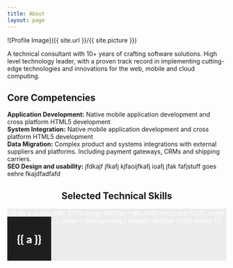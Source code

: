 ```yaml
---
title: About
layout: page
---
```

![Profile Image]({{ site.url }}/{{ site.picture }})

<p>
A technical consultant with 10+ years of crafting software solutions. High level technology leader, with a proven track record in implementing cutting-edge technologies and innovations for the web, mobile and cloud computing.

</p>

<!--
<p>Enjoy learning about the domain and helping businesses tackle complex problems with innovative software solutions.</p>
-->

<h2>Core Competencies</h2>

<b>Application Development:</b> Native mobile application development and cross platform HTML5 development<br />
<b>System Integration:</b> Native mobile application development and cross platform HTML5 development<br />
<b>Data Migration:</b> Complex product and systems integrations with external suppliers and platforms. Including payment gateways, CRMs and shipping carriers.<br />
<b>SEO Design and usability:</b> jfdkajf jfkafj kjfaoijfkafj ioafj jfak fafjstuff goes eehre fkajdfadfafd <br />

<!--
<ul class="skill-list">
	<li>HTML5 and CSS3</li>
	<li>Responsive (Mobile First)</li>
	<li>Javascript (ES6)</li>
	<li>AngularJS</li>
	<li>Scrum</li>
	<li>TDD and Continuous Integration</li>
</ul>
-->
<style>
@import url(https://fonts.googleapis.com/css?family=Lato:400,900);  /* <-- Just for the demo, Yes I like pretty fonts... */

.boxes .square {
    float:left;
    position: relative;
    width: 20%;
    padding-bottom :20%; /* = width for a 1:1 aspect ratio */
    background-color:#1E1E1E;
    overflow:hidden;
}

.boxes .content {
    position:absolute;
    height:90%; /* = 100% - 2*5% padding */
    width:90%; /* = 100% - 2*5% padding */
    padding: 5%;
    
}
.boxes .table{
    display:table;
    width:100%;
    height:100%;
}
.boxes .table-cell{
    display:table-cell;
    vertical-align:middle;
}
/*  For list */
.boxes ul{
    text-align:left;
    margin:5% 0 0;
    padding:0;
    list-style-position:inside;
}
.boxes li{
    margin: 0 0 0 5%;
    padding:0;
}

.boxes {
    font-size:15px;
    font-family: 'Lato',verdana, sans-serif;
    color: #fff;
    text-align:center;
    background:#ECECEC;
}

.boxes p{
    margin:0;
    padding:0;
    text-align:left;
}

.numbers{
    font-weight:900;
    font-size:25px;
}

#bottom {
    clear:both;
    margin:0 1.66%;
    width:89.68%;
    padding: 3.5%;
    background-color:#1E1E1E;
    color: #fff;
}
#bottom p{
    text-align:center;
    line-height:2em;
}
#bottom a{
    color: #000;
    text-decoration:none;
    border:1px solid #000;
    padding:10px 20px 12px;
    line-height:70px;
    background:#ccc;
    -webkit-border-radius: 5px;
    -moz-border-radius: 5px;
    border-radius: 5px;
}

#bottom a:hover{
    background:#ECECEC;
    border:1px solid #fff;
}
</style>

<h2 style="text-align:center">Selected Technical Skills</h2>
<div class="boxes">
{% for a in site.skills %}
{% assign skillsize = site.skillcolors | size %}
{% assign c_index =  forloop.index | modulo: skillsize  %}
<div class="square" style="background-color:{{ site.skillcolors[c_index] }}" >
    <div class="content">
        <div class="table">
            <div class="table-cell numbers" >
                    {{ a }} 
            </div>
        </div>
    </div>
</div>
{% endfor %}
<div style="clear:both"> </div>
</div>

<!--
<h2>Projects</h2>

<ul>
	<li><a href="https://github.com/">Lorem Lorem</a></li>
	<li><a href="https://github.com/">Ipsum Dolor</a></li>
	<li><a href="https://github.com/">Dolor Lorem</a></li>
</ul>
-->
